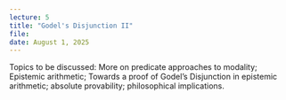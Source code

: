 ```yaml
---
lecture: 5
title: "Godel's Disjunction II"
file:   
date: August 1, 2025
---
```


Topics to be discussed: More on predicate approaches to modality; Epistemic arithmetic; Towards a proof of Godel’s Disjunction in epistemic arithmetic; absolute provability; philosophical implications.
 